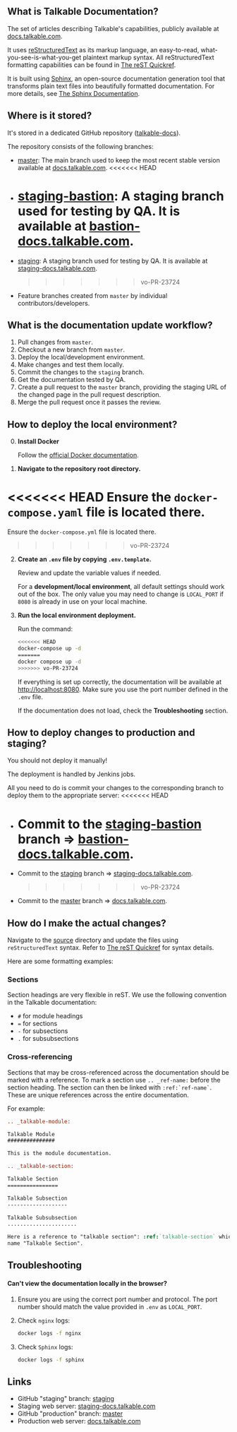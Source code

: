 ## What is Talkable Documentation?

The set of articles describing Talkable's capabilities, publicly available at [docs.talkable.com](https://docs.talkable.com).

It uses [reStructuredText](https://docutils.sourceforge.io/rst.html) as its markup language, an easy-to-read, what-you-see-is-what-you-get plaintext markup syntax. All reStructuredText formatting capabilities can be found in [The reST Quickref](https://docutils.sourceforge.io/docs/user/rst/quickref.html).

It is built using [Sphinx](https://www.sphinx-doc.org), an open-source documentation generation tool that transforms plain text files into beautifully formatted documentation. For more details, see [The Sphinx Documentation](https://www.sphinx-doc.org).

## Where is it stored?

It's stored in a dedicated GitHub repository ([talkable-docs](https://github.com/talkable/talkable-docs)).

The repository consists of the following branches:

- [master](https://github.com/talkable/talkable-docs/tree/master): The main branch used to keep the most recent stable version available at [docs.talkable.com](https://docs.talkable.com).
  <<<<<<< HEAD
- # [staging-bastion](https://github.com/talkable/talkable-docs/tree/staging-bastion): A staging branch used for testing by QA. It is available at [bastion-docs.talkable.com](https://bastion-docs.talkable.com).
- [staging](https://github.com/talkable/talkable-docs/tree/staging): A staging branch used for testing by QA. It is available at [staging-docs.talkable.com](https://staging-docs.talkable.com).
  > > > > > > > vo-PR-23724
- Feature branches created from `master` by individual contributors/developers.

## What is the documentation update workflow?

1. Pull changes from `master`.
2. Checkout a new branch from `master`.
3. Deploy the local/development environment.
4. Make changes and test them locally.
5. Commit the changes to the `staging` branch.
6. Get the documentation tested by QA.
7. Create a pull request to the `master` branch, providing the staging URL of the changed page in the pull request description.
8. Merge the pull request once it passes the review.

## How to deploy the local environment?

0. **Install Docker**

   Follow the [official Docker documentation](https://docs.docker.com/compose/install/).

1. **Navigate to the repository root directory.**

<<<<<<< HEAD
Ensure the `docker-compose.yaml` file is located there.
=======
Ensure the `docker-compose.yml` file is located there.

> > > > > > > vo-PR-23724

2. **Create an `.env` file by copying `.env.template`.**

   Review and update the variable values if needed.

   For a **development/local environment**, all default settings should work out of the box. The only value you may need to change is `LOCAL_PORT` if `8080` is already in use on your local machine.

3. **Run the local environment deployment.**

   Run the command:

   ```bash
   <<<<<<< HEAD
   docker-compose up -d
   =======
   docker compose up -d
   >>>>>>> vo-PR-23724
   ```

   If everything is set up correctly, the documentation will be available at [http://localhost:8080](http://localhost:8080). Make sure you use the port number defined in the `.env` file.

   If the documentation does not load, check the **Troubleshooting** section.

## How to deploy changes to production and staging?

You should not deploy it manually!

The deployment is handled by Jenkins jobs.

All you need to do is commit your changes to the corresponding branch to deploy them to the appropriate server:
<<<<<<< HEAD

- # Commit to the [staging-bastion](https://github.com/talkable/talkable-docs/tree/staging-bastion) branch => [bastion-docs.talkable.com](https://bastion-docs.talkable.com/).
- Commit to the [staging](https://github.com/talkable/talkable-docs/tree/staging) branch => [staging-docs.talkable.com](https://staging-docs.talkable.com/).
  > > > > > > > vo-PR-23724
- Commit to the [master](https://github.com/talkable/talkable-docs/tree/master) branch => [docs.talkable.com](https://docs.talkable.com/).

## How do I make the actual changes?

Navigate to the [source](./source/) directory and update the files using `reStructuredText` syntax. Refer to [The reST Quickref](https://docutils.sourceforge.io/docs/user/rst/quickref.html) for syntax details.

Here are some formatting examples:

### Sections

Section headings are very flexible in reST. We use the following convention in the Talkable documentation:

- `#` for module headings
- `=` for sections
- `-` for subsections
- `.` for subsubsections

### Cross-referencing

Sections that may be cross-referenced across the documentation should be marked with a reference.
To mark a section use `.. _ref-name:` before the section heading.
The section can then be linked with `` :ref:`ref-name` ``. These are unique references across the entire documentation.

For example:

```rst
.. _talkable-module:

Talkable Module
###############

This is the module documentation.

.. _talkable-section:

Talkable Section
================

Talkable Subsection
-------------------

Talkable Subsubsection
......................

Here is a reference to "talkable section": :ref:`talkable-section` which will have the
name "Talkable Section".
```

## Troubleshooting

#### Can't view the documentation locally in the browser?

1. Ensure you are using the correct port number and protocol.
   The port number should match the value provided in `.env` as `LOCAL_PORT`.

2. Check `nginx` logs:

   ```bash
   docker logs -f nginx
   ```

3. Check `Sphinx` logs:

   ```bash
   docker logs -f sphinx
   ```

## Links

- GitHub "staging" branch: [staging](https://github.com/talkable/talkable-docs/tree/staging)
- Staging web server: [staging-docs.talkable.com](https://staging-docs.talkable.com/)
- GitHub "production" branch: [master](https://github.com/talkable/talkable-docs/tree/master)
- Production web server: [docs.talkable.com](https://docs.talkable.com/)

